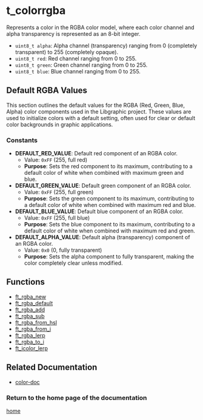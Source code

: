 # t_colorrgba
Represents a color in the RGBA color model, where each color channel and alpha transparency is represented as an 8-bit integer.

- `uint8_t alpha`: Alpha channel (transparency) ranging from 0 (completely transparent) to 255 (completely opaque).
- `uint8_t red`: Red channel ranging from 0 to 255.
- `uint8_t green`: Green channel ranging from 0 to 255.
- `uint8_t blue`: Blue channel ranging from 0 to 255.

## Default RGBA Values
This section outlines the default values for the RGBA (Red, Green, Blue, Alpha) color components used in the Libgraphic project. These values are used to initialize colors with a default setting, often used for clear or default color backgrounds in graphic applications.

### Constants
- **DEFAULT_RED_VALUE**: Default red component of an RGBA color.
  - Value: `0xFF` (255, full red)
  - **Purpose**: Sets the red component to its maximum, contributing to a default color of white when combined with maximum green and blue.
- **DEFAULT_GREEN_VALUE**: Default green component of an RGBA color.
  - Value: `0xFF` (255, full green)
  - **Purpose**: Sets the green component to its maximum, contributing to a default color of white when combined with maximum red and blue.
- **DEFAULT_BLUE_VALUE**: Default blue component of an RGBA color.
  - Value: `0xFF` (255, full blue)
  - **Purpose**: Sets the blue component to its maximum, contributing to a default color of white when combined with maximum red and green.
- **DEFAULT_ALPHA_VALUE**: Default alpha (transparency) component of an RGBA color.
  - Value: `0x0` (0, fully transparent)
  - **Purpose**: Sets the alpha component to fully transparent, making the color completely clear unless modified.

## Functions

- [ft_rgba_new](./ft_rgba_new.md)
- [ft_rgba_default](./ft_rgba_default.md)
- [ft_rgba_add](./ft_rgba_add.md)
- [ft_rgba_sub](./ft_rgba_sub.md)
- [ft_rgba_from_hsl](./ft_rgba_from_hsl.md)
- [ft_rgba_from_i](./ft_rgba_from_i.md)
- [ft_rgba_lerp](./ft_rgba_lerp.md)
- [ft_rgba_to_i](./ft_rgba_to_i.md)
- [ft_icolor_lerp](./ft_icolor_lerp.md)

## Related Documentation
- [color-doc](../color-doc.md)

### Return to the home page of the documentation
[home](../../home.md)
